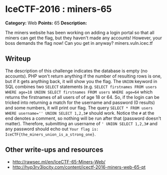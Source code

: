 # IceCTF-2016 : miners-65

**Category:** Web
**Points:** 65
**Description:**

The miners website has been working on adding a login portal so that all miners can get the flag, but they haven't made any accounts! However, your boss demands the flag now! Can you get in anyway? miners.vuln.icec.tf

## Writeup

The description of this challenge indicates the database is empty (no accounts). PHP won't return anything if the number of resulting rows is one, but if it gets anything back, it will show you the flag. The `UNION` keyword in SQL combines two `SELECT` statements  (e.g. `SELECT firstnames FROM users WHERE age=18 UNION SELECT firstnames FROM users WHERE age=64` which returns the firstnames of all users of of age 18 or 64. So, if the login can be tricked into returning a match for the username and password (0 results) and some numbers, it will print our flag. The query `SELECT * FROM users WHERE username='' UNION SELECT 1,2,3#` should work. Notice the `#` at the end denotes a comment, so nothing will be run after that (password doesn't matter). Therefore, submitting an username of `' UNION SELECT 1,2,3#` and any password should echo out `Your flag is: IceCTF{the_miners_union_is_a_strong_one}`.

## Other write-ups and resources

* http://rawsec.ml/en/IceCTF-65-Miners-Web/
* http://hyp3rv3locity.com/content/icectf-2016-miners-web-65-pt
